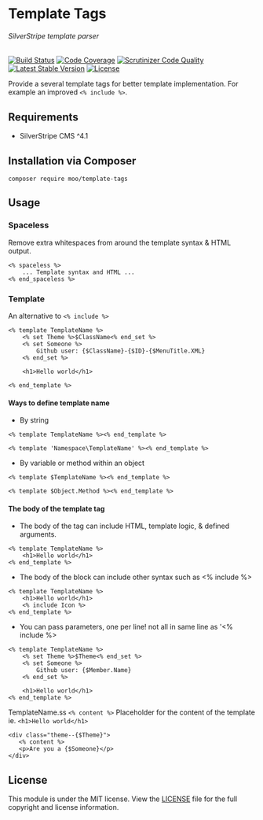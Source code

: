 # Template Tags 
###### SilverStripe template parser

[![Build Status](https://scrutinizer-ci.com/g/satrun77/silverstripe-template-tags/badges/build.png?b=master)](https://scrutinizer-ci.com/g/satrun77/silverstripe-template-tags/build-status/master)
[![Code Coverage](https://scrutinizer-ci.com/g/satrun77/silverstripe-template-tags/badges/coverage.png?b=master)](https://scrutinizer-ci.com/g/satrun77/silverstripe-template-tags/?branch=master)
[![Scrutinizer Code Quality](https://scrutinizer-ci.com/g/satrun77/silverstripe-template-tags/badges/quality-score.png?b=master)](https://scrutinizer-ci.com/g/satrun77/silverstripe-template-tags/?branch=master)
[![Latest Stable Version](https://poser.pugx.org/moo/template-tags/v/stable?format=flat)](https://packagist.org/packages/moo/template-tags)
[![License](https://poser.pugx.org/moo/template-tags/license?format=flat)](https://packagist.org/packages/moo/template-tags)

Provide a several template tags for better template implementation. For example an improved `<% include %>`.

## Requirements

* SilverStripe CMS ^4.1

## Installation via Composer
	composer require moo/template-tags

## Usage

### Spaceless

Remove extra whitespaces from around the template syntax & HTML output.

``` 
<% spaceless %>
    ... Template syntax and HTML ...
<% end_spaceless %>

```

### Template

An alternative to `<% include %>`

``` 
<% template TemplateName %>
    <% set Theme %>$ClassName<% end_set %>
    <% set Someone %>
        Github user: {$ClassName}-{$ID}-{$MenuTitle.XML}
    <% end_set %>

    <h1>Hello world</h1>

<% end_template %>

```

#### Ways to define template name

- By string
```
<% template TemplateName %><% end_template %>

<% template 'Namespace\TemplateName' %><% end_template %>
```

- By variable or method within an object
``` 
<% template $TemplateName %><% end_template %>

<% template $Object.Method %><% end_template %>
```

#### The body of the template tag

- The body of the tag can include HTML, template logic, & defined arguments.

```
<% template TemplateName %>
    <h1>Hello world</h1>
<% end_template %>
```

- The body of the block can include other syntax such as <% include %>
```
<% template TemplateName %>
    <h1>Hello world</h1>
    <% include Icon %>
<% end_template %>
```

- You can pass parameters, one per line! not all in same line as '<% include %>
```
<% template TemplateName %>
    <% set Theme %>$Theme<% end_set %>
    <% set Someone %>
        Github user: {$Member.Name}
    <% end_set %>

    <h1>Hello world</h1>
<% end_template %>
```

TemplateName.ss 
`<% content %>` Placeholder for the content of the template ie. `<h1>Hello world</h1>`
```
<div class="theme--{$Theme}">
   <% content %> 
   <p>Are you a {$Someone}</p> 
</div>
```

## License

This module is under the MIT license. View the [LICENSE](LICENSE.md) file for the full copyright and license information.
